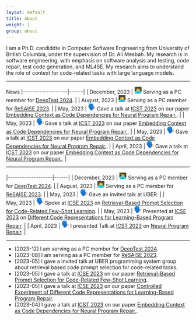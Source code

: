 ```yaml
---
layout: default
title: About
weight: 1
group: about
---
```

I am a Ph.D. candiddte in Computer Software Engineering from University of British Columbia, under the supervision of Dr. Ali Mesbah.
My research is in software engineering, with emphasis on software analysis and testing, code repair, test code generation, and ML4SE.
My research aims to understand the role of context for code-related tasks with large language models.

---
News
|-------------------|------|
| December,&nbsp;2023 | <img src="./resources/images/icon-paper-review.png" width="20" height="20"> Serving as a PC member for [DeepTest 2024](https://conf.researchr.org/home/icse-2024/deeptest-2024). |
| August,&nbsp;2023   | <img src="./resources/images/icon-paper-review.png" width="20" height="20"> Serving as a PC member for [ReSAISE 2023](https://resaise.github.io/2023/committee.html). |
| May,&nbsp;2023      | <img src="./resources/images/icon-talk.png" width="20" height="20"> Gave a talk at [ICST 2023](https://conf.researchr.org/home/icst-2023) on our paper [Embedding Context as Code Dependencies for Neural Program Repair.](https://nashid.github.io/resources/papers/glance-icst23.pdf). |
| May,&nbsp;2023      | <img src="./resources/images/icon-talk.png" width="20" height="20"> Gave a talk at [ICST 2023](https://conf.researchr.org/home/icst-2023) on our paper [Embedding Context as Code Dependencies for Neural Program Repair.](https://nashid.github.io/resources/papers/glance-icst23.pdf). |
| May,&nbsp;2023      | <img src="./resources/images/icon-talk.png" width="20" height="20"> Gave a talk at [ICST 2023](https://conf.researchr.org/home/icst-2023) on our paper [Embedding Context as Code Dependencies for Neural Program Repair.](https://nashid.github.io/resources/papers/glance-icst23.pdf). |
| April,&nbsp;2023    | <img src="./resources/images/icon-talk.png" width="20" height="20"> Gave a talk at [ICST 2023](https://conf.researchr.org/home/icst-2023) on our paper [Embedding Context as Code Dependencies for Neural Program Repair.](https://nashid.github.io/resources/papers/glance-icst23.pdf). |

---

|-------------------|------|
| December,&nbsp;2023 | <img src="./resources/images/icon-paper-review.png" width="20" height="20"> Serving as a PC member for [DeepTest 2024](https://conf.researchr.org/home/icse-2024/deeptest-2024). |
| August,&nbsp;2023   | <img src="./resources/images/icon-paper-review.png" width="20" height="20"> Serving as a PC member for [ReSAISE 2023](https://resaise.github.io/2023/committee.html). |
| May,&nbsp;2023      | <img src="./resources/images/icon-talk.png" width="20" height="20"> Gave an invited talk at UBER. |
| May,&nbsp;2023      | <img src="./resources/images/icon-talk.png" width="20" height="20"> Spoke at [ICSE 2023](https://conf.researchr.org/home/icse-2023) on [Retrieval-Based Prompt Selection for Code-Related Few-Shot Learning](https://nashid.github.io/resources/papers/cedar-icse23.pdf). |
| May,&nbsp;2023      | <img src="./resources/images/icon-talk.png" width="20" height="20"> Presented at [ICSE 2023](https://conf.researchr.org/home/icse-2023) on [Different Code Representations for Learning-Based Program Repair](https://nashid.github.io/resources/papers/reptory-emse22.pdf). |
| April,&nbsp;2023    | <img src="./resources/images/icon-talk.png" width="20" height="20"> I presented Talk at [ICST 2023](https://conf.researchr.org/home/icst-2023) on [Neural Program Repair](https://nashid.github.io/resources/papers/glance-icst23.pdf). |

---

- [2023-12] I am serving as a PC member for [DeepTest 2024](https://conf.researchr.org/home/icse-2024/deeptest-2024).
- [2023-08] I am serving as a PC member for [ReSAISE 2023](https://resaise.github.io/2023/committee.html).
- [2023-05] I gave a invited talk at UBER programming system group about retrieval based code prompt selection for code-related tasks.
- [2023-05] I gave a talk at [ICSE 2023](https://conf.researchr.org/home/icse-2023) on our paper [Retrieval-Based Prompt Selection for Code-Related Few-Shot Learning](https://nashid.github.io/resources/papers/cedar-icse23.pdf).
- [2023-05] I gave a talk at [ICSE 2023](https://conf.researchr.org/home/icse-2023) on our paper [ Controlled Experiment of Different Code Representations for Learning-Based Program Repair](https://nashid.github.io/resources/papers/reptory-emse22.pdf).
- [2023-04] I gave a talk at [ICST 2023](https://conf.researchr.org/home/icst-2023) on our paper [Embedding Context as Code Dependencies for Neural Program Repair.](https://nashid.github.io/resources/papers/glance-icst23.pdf).

